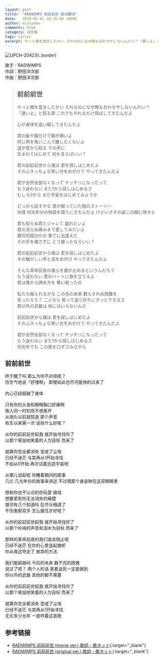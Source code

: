 ```yaml
---
layout: post
title:  "RADWIMPS 前前前世 歌词翻译"
date:   2018-05-01 20:16:08 +0800
author: mistydew
comments: true
category: 译文集
tags: Lyrics
excerpt: やっと眼を覚ましたかい それなのになぜ眼も合わせやしないんだい？「遅いよ」と怒る君 これでもやれるだけ飛ばしてきたんだよ。
---
```

![UPCH-20423](https://is3-ssl.mzstatic.com/image/thumb/Music118/v4/ae/1d/0e/ae1d0e28-3c2f-b977-1b06-7909397e2fea/source/600x600bb.jpg){:.border}

歌手：RADWIMPS<br>
作詞：野田洋次郎<br>
作曲：野田洋次郎

<blockquote class="lyric-original">
  <h2>前前前世</h2>
  <p>
    やっと眼を覚ましたかい それなのになぜ眼も合わせやしないんだい？<br>
    「遅いよ」と怒る君 これでもやれるだけ飛ばしてきたんだよ<br>
    <br>
    心が身体を追い越してきたんだよ<br>
    <br>
    君の髪や瞳だけで胸が痛いよ<br>
    同じ時を吸いこんで離したくないよ<br>
    遥か昔から知る その声に<br>
    生まれてはじめて 何を言えばいい？<br>
    <br>
    君の前前前世から僕は 君を探しはじめたよ<br>
    そのぶきっちょな笑い方をめがけて やってきたんだよ<br>
    <br>
    君が全然全部なくなって チリヂリになったって<br>
    もう迷わない また1から探しはじめるさ<br>
    むしろ0から また宇宙をはじめてみようか<br>
    <br>
    どっから話すかな 君が眠っていた間のストーリー<br>
    何億 何光年分の物語を語りにきたんだよ けどいざその姿この眼に映すと<br>
    <br>
    君も知らぬ君とジャレて 戯れたいよ<br>
    君の消えぬ痛みまで愛してみたいよ<br>
    銀河何個分かの 果てに出逢えた<br>
    その手を壊さずに どう握ったならいい？<br>
    <br>
    君の前前前世から僕は 君を探しはじめたよ<br>
    その騒がしい声と涙をめがけ やってきたんだよ<br>
    <br>
    そんな革命前夜の僕らを誰が止めるというんだろう<br>
    もう迷わない 君のハートに旗を立てるよ<br>
    君は僕から諦め方を 奪い取ったの<br>
    <br>
    私たち越えれるかな この先の未来 数えきれぬ困難を<br>
    言ったろう？ 二人なら 笑って返り討ちにきっとできるさ<br>
    君以外の武器は 他にはいらないんだ<br>
    <br>
    前前前世から僕は 君を探しはじめたよ<br>
    そのぶきっちょな笑い方をめがけて やってきたんだよ<br>
    <br>
    君が全然全部なくなって チリヂリになったって<br>
    もう迷わない また1から探しはじめるさ<br>
    何光年でも この歌を口ずさみながら
  </p>
</blockquote>

<div class="lyric-translation">
  <h2>前前前世</h2>
  <p>
    终于醒了吗 那么为何不对视呢？<br>
    你生气地说「好慢啊」 即便如此也尽可能快的过来了<br>
    <br>
    内心已经超越了身体<br>
    <br>
    只有你的头发和眼睛胸口好痛啊<br>
    吸入同一时刻而不想离开<br>
    从很久以前就知道 那个声音<br>
    有生以来第一次 说些什么好呢？<br>
    <br>
    从你的前前前世起我 就开始寻找你了<br>
    以那个笨拙地笑着的人为目标 而来了<br>
    <br>
    就算你完全都消失 变成了尘埃<br>
    已经不迷茫 与其再从1开始寻找<br>
    不如从0开始 再次试着创造宇宙吧<br>
    <br>
    从哪儿说起呢 你睡着期间的故事<br>
    几亿 几光年份的故事来讲述 不过喂那个身姿映在这双眼睛里<br>
    <br>
    想和你也不认识的你玩耍 嬉戏<br>
    想要爱到你无法消失的痛楚<br>
    银河有几个知道吗 在尽头相遇了<br>
    不伤害那双手 怎么握住才好呢？<br>
    <br>
    从你的前前前世起我 就开始寻找你了<br>
    以那个吵闹的声音和泪水为目标 而来了<br>
    <br>
    那样的革命前夜的我们谁会阻止呢<br>
    已经不迷茫 在你的心里竖起旗帜<br>
    你从我这夺走了 放弃的方法<br>
    <br>
    我们能超越吗 今后的未来 数不完的困难<br>
    说过了吧？ 两个人的话 笑着送死一定能做到<br>
    你以外的武器 其他的都不需要<br>
    <br>
    从你的前前前世起我 就开始寻找你了<br>
    以那个笨拙地笑着的人为目标 而来了<br>
    <br>
    就算你完全都消失 变成了尘埃<br>
    已经不迷茫 与其再从1开始寻找<br>
    无论多少光年 一直哼着这首歌
  </p>
</div>

## 参考链接

* [RADWIMPS 前前前世 (movie ver.) 歌詞 - 歌ネット](https://www.uta-net.com/song/211495){:target="_blank"}
* [RADWIMPS 前前前世 (original ver.) 歌詞 - 歌ネット](https://www.uta-net.com/song/211993){:target="_blank"}
